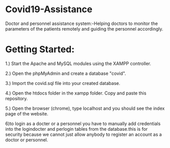 # Covid19-Assistance
Doctor and personnel assistance system:-Helping doctors to monitor the parameters of the patients remotely and guiding the personnel accordingly.

# Getting Started:

1.) Start the Apache and MySQL modules using the XAMPP controller.

2.) Open the phpMyAdmin and create a database "covid". 

3.) Import the covid.sql file into your created database.

4.) Open the htdocs folder in the xampp folder. Copy and paste this repository.

5.) Open the browser (chrome), type localhost and you should see the index page of the website.

6)to login as a docter or a personnel you have to manually add credentials into the logindocter and perlogin tables from the database.this is for security because we cannot just allow anybody to register an account as a doctor or personnel.
